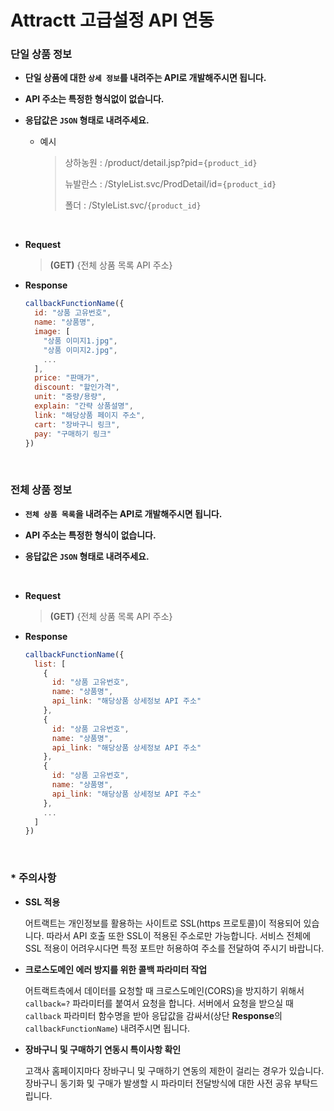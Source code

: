 # Attractt 고급설정 API 연동

### 단일 상품 정보

- **단일 상품에 대한 `상세 정보`를 내려주는 API로 개발해주시면 됩니다.**

- **API 주소는 특정한 형식없이 없습니다.**

- **응답값은 `JSON` 형태로 내려주세요.**

  - 예시

    > 상하농원 : /product/detail.jsp?pid=`{product_id}`
    >
    > 뉴발란스 : /StyleList.svc/ProdDetail/id=`{product_id}`
    >
    > 폴더 : /StyleList.svc/`{product_id}`

<br>

- **Request**
  > **(GET)** {전체 상품 목록 API 주소}

- **Response**

  ```js
  callbackFunctionName({
    id: "상품 고유번호",
    name: "상품명",
    image: [
      "상품 이미지1.jpg",
      "상품 이미지2.jpg",
      ...
    ],
    price: "판매가",
    discount: "할인가격",
    unit: "중량/용량",
    explain: "간략 상품설명",
    link: "해당상품 페이지 주소",
    cart: "장바구니 링크",
    pay: "구매하기 링크"
  })
  ```

<br>

### 전체 상품 정보

- **`전체 상품 목록`을 내려주는 API로 개발해주시면 됩니다.**

- **API 주소는 특정한 형식이 없습니다.**

- **응답값은 `JSON` 형태로 내려주세요.**

<br>


- **Request**
  > **(GET)** {전체 상품 목록 API 주소}

- **Response**

  ```js
  callbackFunctionName({
    list: [
      {
        id: "상품 고유번호",
        name: "상품명",
        api_link: "해당상품 상세정보 API 주소"
      },
      {
        id: "상품 고유번호",
        name: "상품명",
        api_link: "해당상품 상세정보 API 주소"
      },
      {
        id: "상품 고유번호",
        name: "상품명",
        api_link: "해당상품 상세정보 API 주소"
      },
      ...
    ]
  })
  ```

<br>

### * 주의사항

- **SSL 적용**

  어트랙트는 개인정보를 활용하는 사이트로 SSL(https 프로토콜)이 적용되어 있습니다. 따라서 API 호출 또한 SSL이 적용된 주소로만 가능합니다. 서비스 전체에 SSL 적용이 어려우시다면 특정 포트만 허용하여 주소를 전달하여 주시기 바랍니다.

- **크로스도메인 에러 방지를 위한 콜백 파라미터 작업**

  어트랙트측에서 데이터를 요청할 때 크로스도메인(CORS)을 방지하기 위해서 `callback=?` 파라미터를 붙여서 요청을 합니다. 서버에서 요청을 받으실 때 `callback` 파라미터 함수명을 받아 응답값을 감싸서(상단 **Response**의 `callbackFunctionName`) 내려주시면 됩니다.

- **장바구니 및 구매하기 연동시 특이사항 확인**

  고객사 홈페이지마다 장바구니 및 구매하기 연동의 제한이 걸리는 경우가 있습니다. 장바구니 동기화 및 구매가 발생할 시 파라미터 전달방식에 대한 사전 공유 부탁드립니다.

